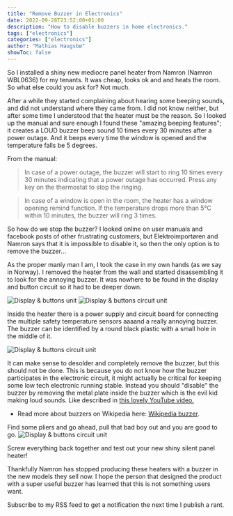 ```yaml
---
title: "Remove Buzzer in Electronics"
date: 2022-09-28T23:52:00+01:00
description: "How to disable buzzers in home electronics."
tags: ["electronics"]
categories: ["electronics"]
author: "Mathias Haugsbø"
showToc: false
---
```


So I installed a shiny new mediocre panel heater from Namron (Namron WBL0636) for my tenants. It was cheap, looks ok and and heats the room. So what else could you ask for? Not much.

After a while they started complaining about hearing some beeping sounds, and did not understand where they came from. I did not know neither, but after some time I understood that the heater must be the reason. So I looked up the manual and sure enough I found these "amazing beeping features"; it creates a LOUD buzzer beep sound 10 times every 30 minutes after a power outage. And it beeps every time the window is opened and the temperature falls be 5 degrees.

From the manual:
>In case of a power outage, the buzzer will start to ring 10 times every 30 minutes indicating that a power outage has occurred. Press any key on the thermostat to stop the ringing.

>In case of a window is open in the room, the heater has a window opening remind function. If the temperature drops more than 5°C within 10 minutes, the buzzer will ring 3 times. 

So how do we stop the buzzer? I looked online on user manuals and facebook posts of other frustrating customers, but Elektroimportøren and Namron says that it is impossible to disable it, so then the only option is to remove the buzzer...

As the proper manly man I am, I took the case in my own hands (as we say in Norway). I removed the heater from the wall and started disassembling it to look for the annoying buzzer. It was nowhere to be found in the display and button circuit so it had to be deeper down.

![Display & buttons unit](/de-buzzify/Display_button_unit.jpg)
![Display & buttons circuit unit](/de-buzzify/Display_button_unit_circuit.jpg)

Inside the heater there is a power supply and circuit board for connecting the multiple safety temperature sensors aaaand a really annoying buzzer. The buzzer can be identified by a round black plastic with a small hole in the middle of it.

![Display & buttons circuit unit](/de-buzzify/Power_supply_circuit.jpg)

It can make sense to desolder and completely remove the buzzer, but this should not be done. This is because you do not know how the buzzer participates in the electronic circuit, it might actually be critical for keeping some low tech electronic running stable. Instead you should "disable" the buzzer by removing the metal plate inside the buzzer which is the evil kid making loud sounds. Like described in [this lovely YouTube video.](https://www.youtube.com/watch?v=cNZ-w5XYVZ8)
- Read more about buzzers on Wikipedia here: [Wikipedia buzzer](https://en.wikipedia.org/wiki/Buzzer).

Find some pliers and go ahead, pull that bad boy out and you are good to go.
![Display & buttons circuit unit](/de-buzzify/Buzzer_removal_plier.jpg)

Screw everything back together and test out your new shiny silent panel heater!

Thankfully Namron has stopped producing these heaters with a buzzer in the new models they sell now. I hope the person that designed the product with a super useful buzzer has learned that this is not something users want.

Subscribe to my RSS feed to get a notification the next time I publish a rant.
